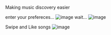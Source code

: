 Making music discovery easier

enter your prefereces...
![image](https://github.com/user-attachments/assets/6068d92e-216f-4917-809a-66c8367256b6)
wait...
![image](https://github.com/user-attachments/assets/10d69523-6f67-4e7b-a55d-cbea208b73de)


Swipe and Like songs
![image](https://github.com/user-attachments/assets/0b70e10a-5dc9-49cb-9f81-cc58c325a740)










